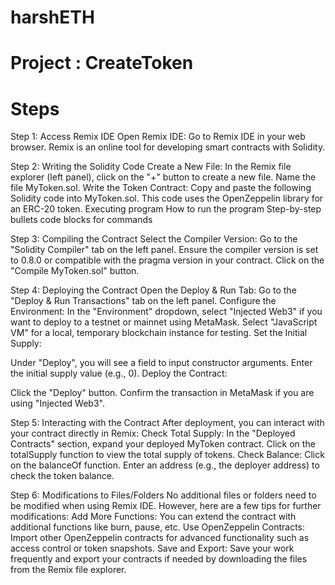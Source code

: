 # harshETH
# Project : CreateToken
# Steps
Step 1: Access Remix IDE Open Remix IDE: Go to Remix IDE in your web browser. Remix is an online tool for developing smart contracts with Solidity.

Step 2: Writing the Solidity Code Create a New File:
In the Remix file explorer (left panel), click on the "+" button to create a new file. Name the file MyToken.sol. Write the Token Contract: Copy and paste the following Solidity code into MyToken.sol. This code uses the OpenZeppelin library for an ERC-20 token. Executing program How to run the program Step-by-step bullets code blocks for commands

Step 3: Compiling the Contract Select the Compiler Version: 
Go to the "Solidity Compiler" tab on the left panel. Ensure the compiler version is set to 0.8.0 or compatible with the pragma version in your contract. Click on the "Compile MyToken.sol" button. 

Step 4: Deploying the Contract Open the Deploy & Run Tab:
Go to the "Deploy & Run Transactions" tab on the left panel. Configure the Environment:
In the "Environment" dropdown, select "Injected Web3" if you want to deploy to a testnet or mainnet using MetaMask. Select "JavaScript VM" for a local, temporary blockchain instance for testing. Set the Initial Supply:

Under "Deploy", you will see a field to input constructor arguments. Enter the initial supply value (e.g., 0). Deploy the Contract:

Click the "Deploy" button. Confirm the transaction in MetaMask if you are using "Injected Web3". 

Step 5: Interacting with the Contract After deployment, you can interact with your contract directly in Remix:
Check Total Supply:
In the "Deployed Contracts" section, expand your deployed MyToken contract. Click on the totalSupply function to view the total supply of tokens. Check Balance:
Click on the balanceOf function. Enter an address (e.g., the deployer address) to check the token balance. 

Step 6: Modifications to Files/Folders No additional files or folders need to be modified when using Remix IDE. However, here are a few tips for further modifications:
Add More Functions: You can extend the contract with additional functions like burn, pause, etc. Use OpenZeppelin Contracts: Import other OpenZeppelin contracts for advanced functionality such as access control or token snapshots. Save and Export: Save your work frequently and export your contracts if needed by downloading the files from the Remix file explorer.
